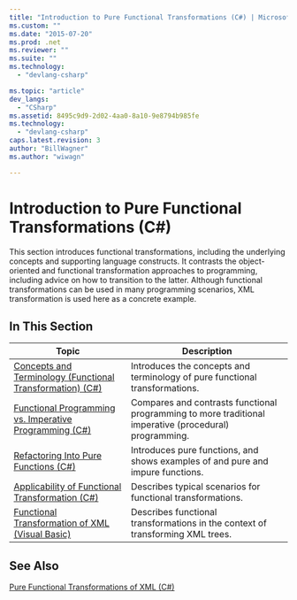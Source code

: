 ```yaml
---
title: "Introduction to Pure Functional Transformations (C#) | Microsoft Docs"
ms.custom: ""
ms.date: "2015-07-20"
ms.prod: .net
ms.reviewer: ""
ms.suite: ""
ms.technology: 
  - "devlang-csharp"

ms.topic: "article"
dev_langs: 
  - "CSharp"
ms.assetid: 8495c9d9-2d02-4aa0-8a10-9e8794b985fe
ms.technology: 
  - "devlang-csharp"
caps.latest.revision: 3
author: "BillWagner"
ms.author: "wiwagn"

---
```

# Introduction to Pure Functional Transformations (C#)
This section introduces functional transformations, including the underlying concepts and supporting language constructs. It contrasts the object-oriented and functional transformation approaches to programming, including advice on how to transition to the latter. Although functional transformations can be used in many programming scenarios, XML transformation is used here as a concrete example.  
  
## In This Section  
  
|Topic|Description|  
|-----------|-----------------|  
|[Concepts and Terminology (Functional Transformation) (C#)](../../../../csharp/programming-guide/concepts/linq/concepts-and-terminology-functional-transformation.md)|Introduces the concepts and terminology of pure functional transformations.|  
|[Functional Programming vs. Imperative Programming (C#)](../../../../csharp/programming-guide/concepts/linq/functional-programming-vs-imperative-programming.md)|Compares and contrasts functional programming to more traditional imperative (procedural) programming.|  
|[Refactoring Into Pure Functions (C#)](../../../../csharp/programming-guide/concepts/linq/refactoring-into-pure-functions.md)|Introduces pure functions, and shows examples of and pure and impure functions.|  
|[Applicability of Functional Transformation (C#)](../../../../csharp/programming-guide/concepts/linq/applicability-of-functional-transformation.md)|Describes typical scenarios for functional transformations.|  
|[Functional Transformation of XML (Visual Basic)](../../../../visual-basic/programming-guide/concepts/linq/functional-transformation-of-xml.md)|Describes functional transformations in the context of transforming XML trees.|  
  
## See Also  
 [Pure Functional Transformations of XML (C#)](../../../../csharp/programming-guide/concepts/linq/pure-functional-transformations-of-xml.md)